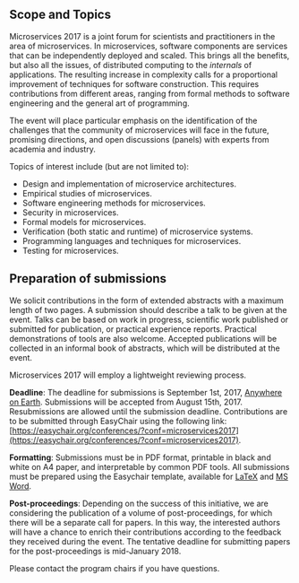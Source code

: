 ## Scope and Topics

Microservices 2017 is a joint forum for scientists and practitioners in the area
of microservices. In microservices, software components are services that can be
independently deployed and scaled. This brings all the benefits, but also all
the issues, of distributed computing to the *internals* of applications. The
resulting increase in complexity calls for a proportional improvement of
techniques for software construction. This requires contributions from different
areas, ranging from formal methods to software engineering and the general art
of programming.

The event will place particular emphasis on the identification of the challenges
that the community of microservices will face in the future, promising
directions, and open discussions (panels) with experts from academia and
industry.

Topics of interest include (but are not limited to):

- Design and implementation of microservice architectures.
- Empirical studies of microservices.
- Software engineering methods for microservices.
- Security in microservices.
- Formal models for microservices.
- Verification (both static and runtime) of microservice systems.
- Programming languages and techniques for microservices.
- Testing for microservices.

## Preparation of submissions

We solicit contributions in the form of extended abstracts with a maximum length
of two pages. A submission should describe a talk to be given at the event.
Talks can be based on work in progress, scientific work published or submitted
for publication, or practical experience reports. Practical demonstrations of
tools are also welcome. Accepted publications will be collected in an informal
book of abstracts, which will be distributed at the event.

Microservices 2017 will employ a lightweight reviewing process.

**Deadline**: The deadline for submissions is September 1st, 2017, [Anywhere on Earth](https://en.wikipedia.org/wiki/Anywhere_on_Earth). Submissions will be accepted from August 15th, 2017. Resubmissions are allowed until the submission deadline. Contributions are to be submitted through EasyChair using the following link: [https://easychair.org/conferences/?conf=microservices2017](https://easychair.org/conferences/?conf=microservices2017).

**Formatting**: Submissions must be in PDF format, printable in black and white on A4 paper, and interpretable by common PDF tools. All submissions must be prepared using the Easychair template, available for [LaTeX](https://easychair.org/publications/easychair.zip) and [MS Word](https://easychair.org/publications/easychair.docx).

**Post-proceedings**: Depending on the success of this initiative, we are considering the publication of a volume of post-proceedings, for which there will be a separate call for papers. In this way, the interested authors will have a chance to enrich their contributions according to the feedback they received during the event. The tentative deadline for submitting papers for the post-proceedings is mid-January 2018.

Please contact the program chairs if you have questions.
